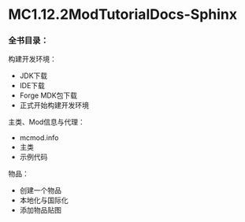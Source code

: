 # MC1.12.2ModTutorialDocs-Sphinx

### 全书目录：

构建开发环境：

- JDK下载
- IDE下载
- Forge MDK包下载
- 正式开始构建开发环境

主类、Mod信息与代理：

- mcmod.info
- 主类
- 示例代码

物品：

- 创建一个物品
- 本地化与国际化
- 添加物品贴图